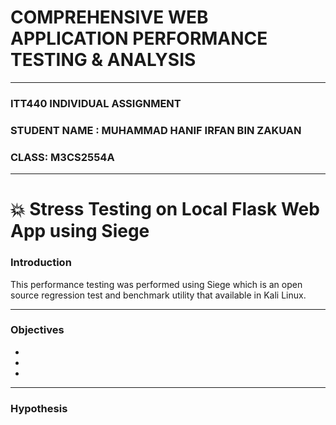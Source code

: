 # COMPREHENSIVE WEB APPLICATION PERFORMANCE TESTING & ANALYSIS
---
### ITT440 INDIVIDUAL ASSIGNMENT
### STUDENT NAME : MUHAMMAD HANIF IRFAN BIN ZAKUAN
### CLASS: M3CS2554A
---

# :boom: Stress Testing on Local Flask Web App using Siege

### **Introduction**

This performance testing was performed using Siege which is an open source regression test and benchmark utility that available in Kali Linux.


---

### **Objectives**

-
-
-





---

### **Hypothesis**
